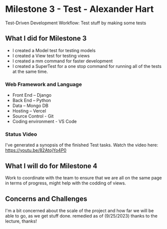 # Milestone 3 - Test - Alexander Hart

Test-Driven Development Workflow: Test stuff by making some tests

## What I did for Milestone 3

* I created a Model test for testing models
* I created a View test for testing views
* I created a mm command for faster development
* I created a SuperTest for a one stop command for running all of the tests at the same time.

### Web Framework and Language

* Front End – Django
* Back End – Python
* Data – Mongo DB
* Hosting – Vercel
* Source Control - Git
* Coding environment - VS Code 

### Status Video 

I've generated a synopsis of the finished Test tasks. Watch the video here: https://youtu.be/82AtojYo4P0

## What I will do for Milestone 4

Work to coordinate with the team to ensure that we are all on the same page in terms of progress, might help with the codding of views.

## Concerns and Challenges

I'm a bit concerned about the scale of the project and how far we will be able to go, as we get stuff done. remedied as of (9/25/2023) thanks to the lecture, thanks!
